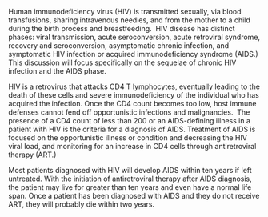 Human immunodeficiency virus (HIV) is transmitted sexually, via blood transfusions, sharing intravenous needles, and from the mother to a child during the birth process and breastfeeding.  HIV disease has distinct phases: viral transmission, acute seroconversion, acute retroviral syndrome, recovery and seroconversion, asymptomatic chronic infection, and symptomatic HIV infection or acquired immunodeficiency syndrome (AIDS.)  This discussion will focus specifically on the sequelae of chronic HIV infection and the AIDS phase.

HIV is a retrovirus that attacks CD4 T lymphocytes, eventually leading to the death of these cells and severe immunodeficiency of the individual who has acquired the infection. Once the CD4 count becomes too low, host immune defenses cannot fend off opportunistic infections and malignancies.  The presence of a CD4 count of less than 200 or an AIDS-defining illness in a patient with HIV is the criteria for a diagnosis of AIDS. Treatment of AIDS is focused on the opportunistic illness or condition and decreasing the HIV viral load, and monitoring for an increase in CD4 cells through antiretroviral therapy (ART.)

Most patients diagnosed with HIV will develop AIDS within ten years if left untreated. With the initiation of antiretroviral therapy after AIDS diagnosis, the patient may live for greater than ten years and even have a normal life span. Once a patient has been diagnosed with AIDS and they do not receive ART, they will probably die within two years.